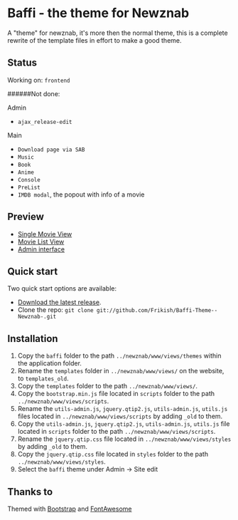 # Baffi - the theme for Newznab
A "theme" for newznab, it's more then the normal theme, this is a complete rewrite of the template files in effort to make a good theme.


## Status

Working on: `frontend`

######Not done:

Admin
* `ajax_release-edit`
 
Main
* `Download page via SAB`
* `Music`
* `Book`
* `Anime`
* `Console`
* `PreList`
* `IMDB modal`, the popout with info of a movie

## Preview

* [Single Movie View](http://cl.ly/image/2q2P1z000Q3T "Single Movie View")
* [Movie List View](http://cl.ly/image/0r2J0V3T2i2r "Movie List View")
* [Admin interface](http://cl.ly/image/0g1I2R1v020I "Admin interface")


## Quick start

Two quick start options are available:

* [Download the latest release](https://github.com/Frikish/Baffi-Theme--Newznab-/zipball/master).
* Clone the repo: `git clone git://github.com/Frikish/Baffi-Theme--Newznab-.git`



## Installation

1. Copy the `baffi` folder to the path `../newznab/www/views/themes` within the application folder.
2. Rename the `templates` folder in `../newznab/www/views/` on the website, to `templates_old`.
3. Copy the `templates` folder to the path `../newznab/www/views/`.
4. Copy the `bootstrap.min.js` file located in `scripts` folder to the path `../newznab/www/views/scripts`.
5. Rename the `utils-admin.js`, `jquery.qtip2.js`, `utils-admin.js`, `utils.js` files located in `../newznab/www/views/scripts` by adding `_old` to them.
6. Copy the `utils-admin.js`, `jquery.qtip2.js`, `utils-admin.js`, `utils.js` file located in `scripts` folder to the path `../newznab/www/views/scripts`.
7. Rename the `jquery.qtip.css` file located in `../newznab/www/views/styles` by adding `_old` to them.
8. Copy the `jquery.qtip.css` file located in `styles` folder to the path `../newznab/www/views/styles`.
9. Select the `baffi` theme under Admin -> Site edit 




## Thanks to

Themed with [Bootstrap](http://getbootstrap.com) and [FontAwesome](http://fortawesome.github.com/Font-Awesome/)

